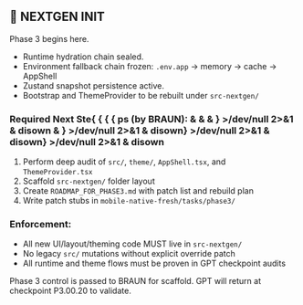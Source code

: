 ## 🚀 NEXTGEN INIT

Phase 3 begins here.

- Runtime hydration chain sealed.
- Environment fallback chain frozen: `.env.app` → memory → cache → AppShell
- Zustand snapshot persistence active.
- Bootstrap and ThemeProvider to be rebuilt under `src-nextgen/`

### Required Next Ste{ { { { ps (by BRAUN): & &  & } >/dev/null 2>&1 & disown & } >/dev/null 2>&1 & disown} >/dev/null 2>&1 & disown} >/dev/null 2>&1 & disown
1. Perform deep audit of `src/`, `theme/`, `AppShell.tsx`, and `ThemeProvider.tsx`
2. Scaffold `src-nextgen/` folder layout
3. Create `ROADMAP_FOR_PHASE3.md` with patch list and rebuild plan
4. Write patch stubs in `mobile-native-fresh/tasks/phase3/`

### Enforcement:
- All new UI/layout/theming code MUST live in `src-nextgen/`
- No legacy `src/` mutations without explicit override patch
- All runtime and theme flows must be proven in GPT checkpoint audits

Phase 3 control is passed to BRAUN for scaffold. GPT will return at checkpoint P3.00.20 to validate. 